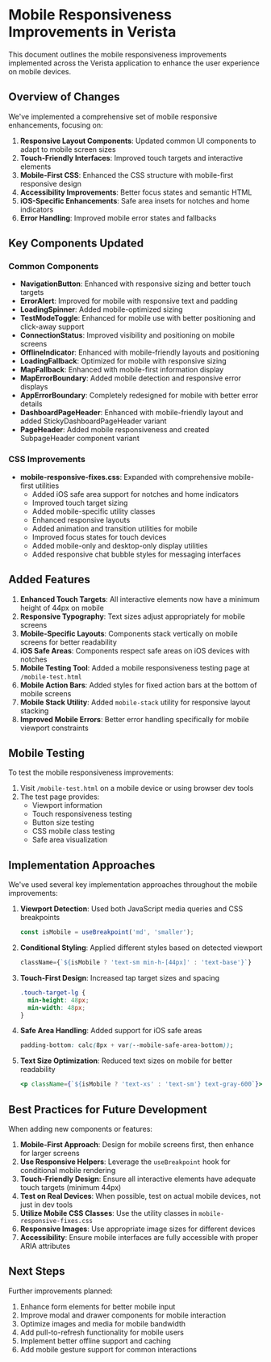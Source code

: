 # Mobile Responsiveness Improvements in Verista

This document outlines the mobile responsiveness improvements implemented across the Verista application to enhance the user experience on mobile devices.

## Overview of Changes

We've implemented a comprehensive set of mobile responsive enhancements, focusing on:

1. **Responsive Layout Components**: Updated common UI components to adapt to mobile screen sizes
2. **Touch-Friendly Interfaces**: Improved touch targets and interactive elements
3. **Mobile-First CSS**: Enhanced the CSS structure with mobile-first responsive design
4. **Accessibility Improvements**: Better focus states and semantic HTML
5. **iOS-Specific Enhancements**: Safe area insets for notches and home indicators
6. **Error Handling**: Improved mobile error states and fallbacks

## Key Components Updated

### Common Components

- **NavigationButton**: Enhanced with responsive sizing and better touch targets
- **ErrorAlert**: Improved for mobile with responsive text and padding 
- **LoadingSpinner**: Added mobile-optimized sizing
- **TestModeToggle**: Enhanced for mobile use with better positioning and click-away support
- **ConnectionStatus**: Improved visibility and positioning on mobile screens
- **OfflineIndicator**: Enhanced with mobile-friendly layouts and positioning
- **LoadingFallback**: Optimized for mobile with responsive sizing
- **MapFallback**: Enhanced with mobile-first information display
- **MapErrorBoundary**: Added mobile detection and responsive error displays
- **AppErrorBoundary**: Completely redesigned for mobile with better error details
- **DashboardPageHeader**: Enhanced with mobile-friendly layout and added StickyDashboardPageHeader variant
- **PageHeader**: Added mobile responsiveness and created SubpageHeader component variant

### CSS Improvements

- **mobile-responsive-fixes.css**: Expanded with comprehensive mobile-first utilities
  - Added iOS safe area support for notches and home indicators
  - Improved touch target sizing
  - Added mobile-specific utility classes
  - Enhanced responsive layouts
  - Added animation and transition utilities for mobile
  - Improved focus states for touch devices
  - Added mobile-only and desktop-only display utilities
  - Added responsive chat bubble styles for messaging interfaces

## Added Features

1. **Enhanced Touch Targets**: All interactive elements now have a minimum height of 44px on mobile
2. **Responsive Typography**: Text sizes adjust appropriately for mobile screens
3. **Mobile-Specific Layouts**: Components stack vertically on mobile screens for better readability
4. **iOS Safe Areas**: Components respect safe areas on iOS devices with notches
5. **Mobile Testing Tool**: Added a mobile responsiveness testing page at `/mobile-test.html`
6. **Mobile Action Bars**: Added styles for fixed action bars at the bottom of mobile screens
7. **Mobile Stack Utility**: Added `mobile-stack` utility for responsive layout stacking
8. **Improved Mobile Errors**: Better error handling specifically for mobile viewport constraints

## Mobile Testing

To test the mobile responsiveness improvements:

1. Visit `/mobile-test.html` on a mobile device or using browser dev tools
2. The test page provides:
   - Viewport information
   - Touch responsiveness testing
   - Button size testing
   - CSS mobile class testing
   - Safe area visualization

## Implementation Approaches

We've used several key implementation approaches throughout the mobile improvements:

1. **Viewport Detection**: Used both JavaScript media queries and CSS breakpoints
   ```jsx
   const isMobile = useBreakpoint('md', 'smaller');
   ```

2. **Conditional Styling**: Applied different styles based on detected viewport
   ```jsx
   className={`${isMobile ? 'text-sm min-h-[44px]' : 'text-base'}`}
   ```

3. **Touch-First Design**: Increased tap target sizes and spacing
   ```css
   .touch-target-lg {
     min-height: 48px;
     min-width: 48px;
   }
   ```

4. **Safe Area Handling**: Added support for iOS safe areas
   ```css
   padding-bottom: calc(8px + var(--mobile-safe-area-bottom));
   ```

5. **Text Size Optimization**: Reduced text sizes on mobile for better readability
   ```jsx
   <p className={`${isMobile ? 'text-xs' : 'text-sm'} text-gray-600`}>
   ```

## Best Practices for Future Development

When adding new components or features:

1. **Mobile-First Approach**: Design for mobile screens first, then enhance for larger screens
2. **Use Responsive Helpers**: Leverage the `useBreakpoint` hook for conditional mobile rendering
3. **Touch-Friendly Design**: Ensure all interactive elements have adequate touch targets (minimum 44px)
4. **Test on Real Devices**: When possible, test on actual mobile devices, not just in dev tools
5. **Utilize Mobile CSS Classes**: Use the utility classes in `mobile-responsive-fixes.css`
6. **Responsive Images**: Use appropriate image sizes for different devices
7. **Accessibility**: Ensure mobile interfaces are fully accessible with proper ARIA attributes

## Next Steps

Further improvements planned:

1. Enhance form elements for better mobile input
2. Improve modal and drawer components for mobile interaction
3. Optimize images and media for mobile bandwidth
4. Add pull-to-refresh functionality for mobile users
5. Implement better offline support and caching
6. Add mobile gesture support for common interactions